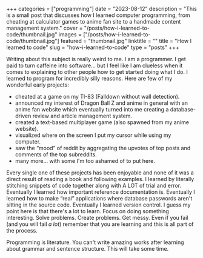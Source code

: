 +++
categories = ["programming"]
date = "2023-08-12"
description = "This is a small post that discusses how I learned computer programming, from cheating at calculator games to anime fan site to a handmade content management system."
cover = "/posts/how-i-learned-to-code/thumbnail.jpg"
images = ["/posts/how-i-learned-to-code/thumbnail.jpg"]
featured = "thumbnail.jpg"
linktitle = ""
title = "How I learned to code"
slug = "how-i-learned-to-code"
type = "posts"
+++

Writing about this subject is really weird to me. I am a programmer. I get paid to turn caffeine into software... but I feel like I am clueless when it comes to explaining to other people how to get started doing what I do. I learned to program for incredibly silly reasons. Here are few of my wonderful early projects:

- cheated at a game on my TI-83 (Falldown without wall detection).
- announced my interest of Dragon Ball Z and anime in general with an anime fan website which eventually turned into me creating a database-driven review and article management system.
- created a text-based multiplayer game (also spawned from my anime website).
- visualized where on the screen I put my cursor while using my computer.
- saw the “mood” of reddit by aggregating the upvotes of top posts and comments of the top subreddits.
- many more... with some I'm too ashamed of to put here.

Every single one of these projects has been enjoyable and none of it was a direct result of reading a book and following examples. I learned by literally stitching snippets of code together along with A LOT of trial and error. Eventually I learned how important reference documentation is. Eventually I learned how to make “real” applications where database passwords aren't sitting in the source code. Eventually I learned version control. I guess my point here is that there's a lot to learn. Focus on doing something interesting. Solve problems. Create problems. Get messy. Even if you fail (and you will fail *a lot*) remember that you are learning and this is all part of the process.

Programming is literature. You can't write amazing works after learning about grammar and sentence structure. This will take some time.
